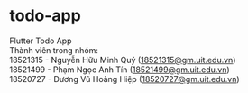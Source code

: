 # todo-app
Flutter Todo App 
<br> Thành viên trong nhóm: 
<br> 18521315 - Nguyễn Hữu Minh Quý (18521315@gm.uit.edu.vn)
<br> 18521499 - Phạm Ngọc Anh Tín (18521499@gm.uit.edu.vn)
<br> 18520727 - Dương Vũ Hoàng Hiệp (18520727@gm.uit.edu.vn)
